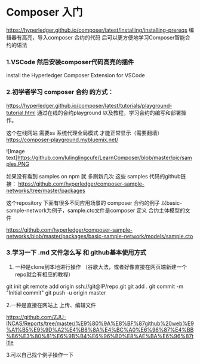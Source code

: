# Composer 入门


https://hyperledger.github.io/composer/latest/installing/installing-prereqs
编辑器有高亮，导入composer 合约的代码 后可以更方便地学习Composer智能合约的语法

### 1.VSCode 然后安装composer代码高亮的插件

install the Hyperledger Composer Extension for VSCode

### 2.初学者学习 composer 合约 的方式：

https://hyperledger.github.io/composer/latest/tutorials/playground-tutorial.html
通过在线的合约playground 以及教程，学习合约的编写和部署操作。

这个在线网站 需要ss 系统代理全局模式 才能正常显示（需要翻墙）
https://composer-playground.mybluemix.net/

![Image text]https://github.com/lulinglingcufe/LearnComposer/blob/master/pic/samples.PNG

如果没有看到 samples on npm 就 多刷新几次
这些 samples 代码的github链接：
https://github.com/hyperledger/composer-sample-networks/tree/master/packages

这个repository 下面有很多不同应用场景的 composer 合约的例子
以basic-sample-network为例子，sample.cto文件是composer 定义 合约主体模型的文件

https://github.com/hyperledger/composer-sample-networks/blob/master/packages/basic-sample-network/models/sample.cto

### 3.学习一下 .md 文件怎么写 和 github基本使用方式

1. 一种是clone到本地进行操作 （谷歌大法，或者好像直接在网页端新建一个repo就会有相应的教程）

git init
git remote add origin ssh://git@IP/repo.git
git add .
git commit -m "Initial commit"
git push -u origin master



 2.一种是直接在网站上 上传、编辑文件

https://github.com/ZJU-INCAS/Reports/tree/master/%E9%80%9A%E8%BF%87github%20web%E9%A1%B5%E9%9D%A2%E4%B8%8A%E4%BC%A0%E6%96%87%E4%BB%B6%E3%80%81%E6%9B%B4%E6%96%B0%E8%AE%BA%E6%96%87title

3.可以自己找个例子操作一下

